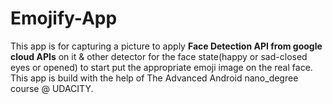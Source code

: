 # Emojify-App
This app is for capturing a picture to apply **Face Detection API from google cloud APIs** on it & 
other detector for the face state(happy or sad-closed eyes or opened) to start put the appropriate emoji image on the real face.
This app is build with the help of The Advanced Android nano_degree course @ UDACITY. 
